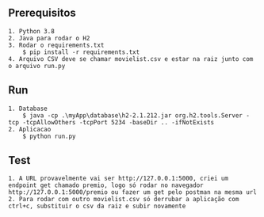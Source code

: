 ## Prerequisitos
    1. Python 3.8
    2. Java para rodar o H2
    3. Rodar o requirements.txt
        $ pip install -r requirements.txt
    4. Arquivo CSV deve se chamar movielist.csv e estar na raiz junto com o arquivo run.py

## Run
    1. Database
        $ java -cp .\myApp\database\h2-2.1.212.jar org.h2.tools.Server -tcp -tcpAllowOthers -tcpPort 5234 -baseDir .. -ifNotExists
    2. Aplicacao
        $ python run.py

## Test
    1. A URL provavelmente vai ser http://127.0.0.1:5000, criei um endpoint get chamado premio, logo só rodar no navegador http://127.0.0.1:5000/premio ou fazer um get pelo postman na mesma url
    2. Para rodar com outro movielist.csv só derrubar a aplicação com ctrl+c, substituir o csv da raiz e subir novamente